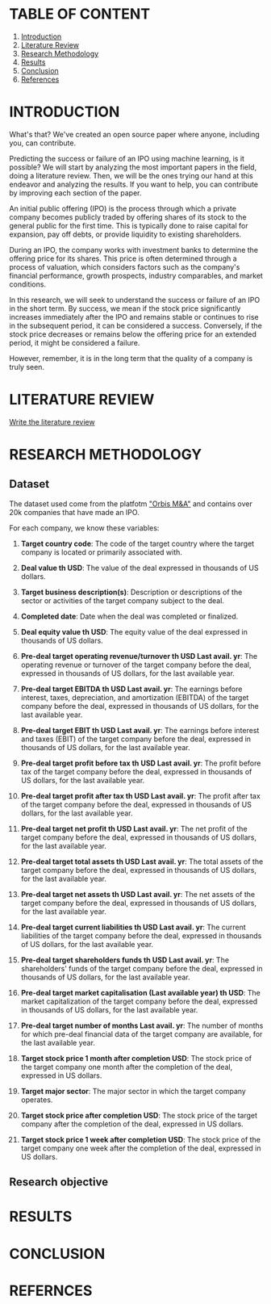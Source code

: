 # TABLE OF CONTENT
1. [Introduction](#introduction)
2. [Literature Review](#literature-review)
3. [Research Methodology](#research-methodology)
5. [Results](#results)
6. [Conclusion](#conclusion)
7. [References](#references)


# INTRODUCTION
What's that?
We've created an open source paper where anyone, including you, can contribute. 

Predicting the success or failure of an IPO using machine learning, is it possible?
We will start by analyzing the most important papers in the field, doing a literature review. 
Then, we will be the ones trying our hand at this endeavor and analyzing the results. 
If you want to help, you can contribute by improving each section of the paper. 

An initial public offering (IPO) is the process through which a private company becomes publicly traded by offering shares of its stock to the general public for the first time. This is typically done to raise capital for expansion, pay off debts, or provide liquidity to existing shareholders. 

During an IPO, the company works with investment banks to determine the offering price for its shares. This price is often determined through a process of valuation, which considers factors such as the company's financial performance, growth prospects, industry comparables, and market conditions. 

In this research, we will seek to understand the success or failure of an IPO in the short term.
By success, we mean if the stock price significantly increases immediately after the IPO and remains stable or continues to rise in the subsequent period, it can be considered a success. Conversely, if the stock price decreases or remains below the offering price for an extended period, it might be considered a failure. 

However, remember, it is in the long term that the quality of a company is truly seen.

# LITERATURE REVIEW

[Write the literature review](https://github.com/EdoPedrocchi/RicercaMente)

# RESEARCH METHODOLOGY
## Dataset

The dataset used come from the platfotm ["Orbis M&A"](https://orbismanda.bvdinfo.com/) and contains over 20k companies that have made an IPO.

For each company, we know these variables:

1. **Target country code**: The code of the target country where the target company is located or primarily associated with.

2. **Deal value th USD**: The value of the deal expressed in thousands of US dollars.

3. **Target business description(s)**: Description or descriptions of the sector or activities of the target company subject to the deal.

4. **Completed date**: Date when the deal was completed or finalized.

5. **Deal equity value th USD**: The equity value of the deal expressed in thousands of US dollars.

6. **Pre-deal target operating revenue/turnover th USD Last avail. yr**: The operating revenue or turnover of the target company before the deal, expressed in thousands of US dollars, for the last available year.

7. **Pre-deal target EBITDA th USD Last avail. yr**: The earnings before interest, taxes, depreciation, and amortization (EBITDA) of the target company before the deal, expressed in thousands of US dollars, for the last available year.

8. **Pre-deal target EBIT th USD Last avail. yr**: The earnings before interest and taxes (EBIT) of the target company before the deal, expressed in thousands of US dollars, for the last available year.

9. **Pre-deal target profit before tax th USD Last avail. yr**: The profit before tax of the target company before the deal, expressed in thousands of US dollars, for the last available year.

10. **Pre-deal target profit after tax th USD Last avail. yr**: The profit after tax of the target company before the deal, expressed in thousands of US dollars, for the last available year.

11. **Pre-deal target net profit th USD Last avail. yr**: The net profit of the target company before the deal, expressed in thousands of US dollars, for the last available year.

12. **Pre-deal target total assets th USD Last avail. yr**: The total assets of the target company before the deal, expressed in thousands of US dollars, for the last available year.

13. **Pre-deal target net assets th USD Last avail. yr**: The net assets of the target company before the deal, expressed in thousands of US dollars, for the last available year.

14. **Pre-deal target current liabilities th USD Last avail. yr**: The current liabilities of the target company before the deal, expressed in thousands of US dollars, for the last available year.

15. **Pre-deal target shareholders funds th USD Last avail. yr**: The shareholders' funds of the target company before the deal, expressed in thousands of US dollars, for the last available year.

16. **Pre-deal target market capitalisation (Last available year) th USD**: The market capitalization of the target company before the deal, expressed in thousands of US dollars, for the last available year.

17. **Pre-deal target number of months Last avail. yr**: The number of months for which pre-deal financial data of the target company are available, for the last available year.

18. **Target stock price 1 month after completion USD**: The stock price of the target company one month after the completion of the deal, expressed in US dollars.

19. **Target major sector**: The major sector in which the target company operates.

20. **Target stock price after completion USD**: The stock price of the target company after the completion of the deal, expressed in US dollars.

21. **Target stock price 1 week after completion USD**: The stock price of the target company one week after the completion of the deal, expressed in US dollars.

## Research objective

# RESULTS

# CONCLUSION

# REFERNCES
